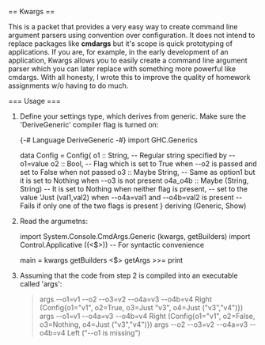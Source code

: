 == Kwargs ==

This is a packet that provides a very easy way to create command line argument parsers using convention over configuration. It does not intend to replace packages like **cmdargs** but it's scope is quick prototyping of applications. If you are, for example, in the early development of an application, Kwargs allows you to easily create a command line argument parser which you can later replace with something more powerful like cmdargs. With all honesty, I wrote this to improve the quality of homework assignments w/o having to do much.

=== Usage ===

1) Define your settings type, which derives from generic. Make sure the 'DeriveGeneric' compiler flag is turned on:

   {-# Language DeriveGeneric -#}
   import GHC.Generics

   data Config = Config{
   	o1 :: String, -- Regular string specified by --o1=value
	o2 :: Bool, -- Flag which is set to True when --o2 is passed and set to False when not passed
	o3 :: Maybe String, -- Same as option1 but it is set to Nothing when --o3 is not present
	o4a_o4b :: Maybe (String, String)  -- It is set to Nothing when neither flag is present, 
			     	   	    	     -- set to the value 'Just (val1,val2) when --o4a=val1 and --o4b=val2 is present
						     -- Fails if only one of the two flags is present
    } deriving (Generic, Show)

2) Read the argumetns:

   import System.Console.CmdArgs.Generic (kwargs, getBuilders)
   import Control.Applicative ((<$>)) -- For syntactic convenience

   main = kwargs getBuilders <$> getArgs >>= print

3) Assuming that the code from step 2 is compiled into an executable called 'args':

   > args --o1=v1 --o2 --o3=v2 --o4a=v3 --o4b=v4
     Right (Config{o1="v1", o2=True, o3=Just "v3", o4=Just ("v3","v4")})
   > args --o1=v1 --o4a=v3 --o4b=v4
     Right (Config{o1="v1", o2=False, o3=Nothing, o4=Just ("v3","v4")})
   > args --o2 --o3=v2 --o4a=v3 --o4b=v4
     Left ("--o1 is missing")